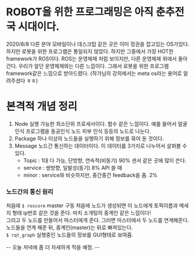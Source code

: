 # ROBOT을 위한 프로그래밍은 아직 춘추전국 시대이다.<br>
2020/8/8
다른 분야 모바일이나 데스크탑 같은 곳은 이미 정권을 잡고있는 OS가있다. 하지만 로봇을 위한 프로그램은 통일되지 않았다. 하지만 그중에서 가장 HOT한 framework가 ROS이다. ROS는 운영체제 처럼 보이지만, 다른 운영체제 위에서 돌아간다. 우리가 알던 운영체제와는 다른 느낌이다. 그래서 로봇을 위한 프로그램 framework같은 느낌으로 받아드렸다. (작가님의 강의에서는 meta os라는 용어로 알려주셨다 ㅎㅎ)

# 본격적 개념 정리
1. Node
	실행 가능한 최소단위 프로세서이다. 함수 같은 느낌이다. 예를 들어서 얼굴 인식 프로그램을 동공인식 노드 피부 인식 등등의 노드로 나눈다. 
2. Package
	하나 이상의 노드들을  실행하기 위해 정보를 묶어 둔 것이다.
3. Message
	노드간 통신하는 데이터이다. 이 데이터를 3가지로 나누어서 살펴볼 수 있다.
	* Topic : 1대 다 가능, 단방향, 연속적(비동기) 90% 센서 같은 곳에 많이 쓴다.
	* service : 쌍방향, 일발성(동기) 8% API 쓸 때
	* minor : service와 비슷하지만, 중간중간 feedback을 줌. 2%

### 노드간의 통신 원리

처음에 ```$ roscore``` master 구동  처음에 노드가 생성되면 이 노드에게  토픽이름과 메세지 형태 ip번호 같은 것을 준다. 마치 소개팅의 중계인 같은 느낌이다!<br>
그리고 두 노드를 만들어서 마스터에게 준다. 그러면 마스터에서 두 노드를 연계해준다. 노드들을 연계 해준 뒤, 중계인(master)는 뒤로 빠져있는다.<br>
``` $ rqt_graph ``` 실행중인 노드들의 정보를 GUI형태로 보여줌.


-- 오늘 저녁에 좀 더 자세하게 적을 예정. --
